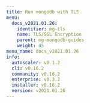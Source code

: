 ```yaml
---
title: Run mongodb with TLS
menu:
  docs_v2021.01.26:
    identifier: mg-tls
    name: TLS/SSL Encryption
    parent: mg-mongodb-guides
    weight: 45
menu_name: docs_v2021.01.26
info:
  autoscaler: v0.1.2
  cli: v0.16.2
  community: v0.16.2
  enterprise: v0.3.2
  installer: v0.16.2
  version: v2021.01.26
---
```


